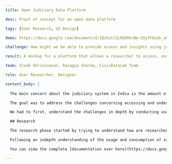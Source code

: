 ```yaml
---
title: Open Judiciary Data Platform

desc: Proof of concept for an open data platform

tags: [User Research, UX Design]

demo: https://docs.google.com/document/d/1QzhzttZLH3ERhrNm-SSyfF62ak_akNWV4UtfOhdyC-c/edit?usp=sharing

challenge: How might we be able to provide access and insights using judiciary data to researchers

result: A mockup for a platform that allows a researcher to access, analyse and understand judiciary data across courts in India

team: Vivek Shrinivasan, Rasagya Sharma, CivicDataLab Team

role: User Researcher, Designer

content_body: |
  
  The main concern about the judiciary system in India is the amount of pending cases in courts is enormous. On the other hand, based on the RTI act, the government makes the data across all courts openly accessible, but making it an impeding task for the public.

  The goal was to address the challenges concerning accessing and understanding Judiciary data across district and high courts in India.

  We had to first, understand the challenges in depth by conducting user research.

  ## Research

  The research phase started by trying to understand how are researchers, within the judiciary sector consuming the data. Talking to NLU researchers, and professors, civil society organisations within the judiciary sector and looking at other initiatives within India as well as in other countries, we understood that the primary pain point for researchers is the ease of access to relevant data which could be analysed.

  Following an indepth understanding of the usage and consumption of such data and based on the the motivations and goals of researchers, we were able to understand how, currently were users gathering, synthesising this data. CivicDataLab partnered with Ashoka foundation to, who helped us conduct the interviews and give access to connections within the sector to help solve this challenge.

  You can view the complete [documentation over here](https://docs.google.com/document/d/1QzhzttZLH3ERhrNm-SSyfF62ak_akNWV4UtfOhdyC-c/edit?usp=sharing).

---
```

